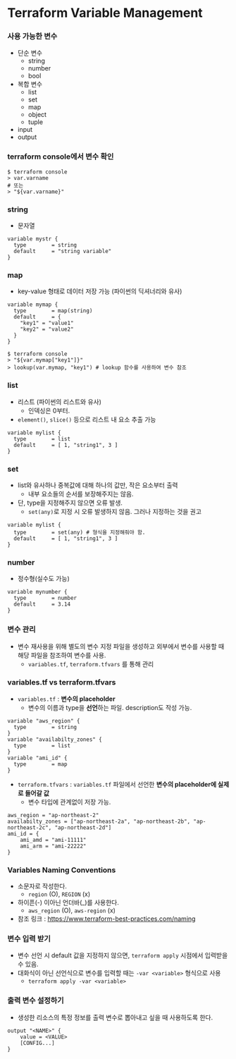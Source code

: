 Terraform Variable Management
=====================
### 사용 가능한 변수
* 단순 변수
  * string
  * number
  * bool
* 복합 변수 
  * list
  * set
  * map
  * object
  * tuple
* input
* output

### terraform console에서 변수 확인
```shell
$ terraform console
> var.varname
# 또는
> "${var.varname}" 
```

### string
* 문자열
```
variable mystr {
  type        = string
  default     = "string variable"
}
```

### map
* key-value 형태로 데이터 저장 가능 (파이썬의 딕셔너리와 유사)
```
variable mymap {
  type        = map(string)
  default     = {
    "key1" = "value1"
    "key2" = "value2"
  }
}
```
```shell
$ terraform console
> "${var.mymap["key1"]}"
> lookup(var.mymap, "key1") # lookup 함수를 사용하여 변수 참조
```
### list
* 리스트 (파이썬의 리스트와 유사)
  * 인덱싱은 0부터.
* `element()`, `slice()` 등으로 리스트 내 요소 추출 가능
```
variable mylist {
  type        = list
  default     = [ 1, "string1", 3 ]
}
```

### set
* list와 유사하나 중복값에 대해 하나의 값만, 작은 요소부터 출력
  * 내부 요소들의 순서를 보장해주지는 않음.
* 단, type을 지정해주지 않으면 오류 발생.
  * `set(any)`로 지정 시 오류 발생하지 않음. 그러나 지정하는 것을 권고
```
variable mylist {
  type        = set(any) # 형식을 지정해줘야 함.
  default     = [ 1, "string1", 3 ]
}
```

### number
* 정수형(실수도 가능)
```
variable mynumber {
  type        = number
  default     = 3.14
}
```

### 변수 관리 
 * 변수 재사용을 위해 별도의 변수 지정 파일을 생성하고 외부에서 변수를 사용할 때 해당 파일을 참조하여 변수를 사용.
    * `variables.tf`, `terraform.tfvars` 를 통해 관리

### variables.tf vs terraform.tfvars
* `variables.tf` : **변수의 placeholder**
    * 변수의 이름과 type을 **선언**하는 파일. description도 작성 가능.
```
variable "aws_region" {
  type        = string
}
variable "availabilty_zones" {
  type        = list
}
variable "ami_id" {
  type        = map
}
```
* `terraform.tfvars` : `variables.tf` 파일에서 선언한 **변수의 placeholder에 실제로 들어갈 값**
  * 변수 타입에 관계없이 저장 가능.
```
aws_region = "ap-northeast-2"
availabilty_zones = ["ap-northeast-2a", "ap-northeast-2b", "ap-northeast-2c", "ap-northeast-2d"]
ami_id = {
    ami_amd = "ami-11111"
    ami_arm = "ami-22222"
}
```

### Variables Naming Conventions
* 소문자로 작성한다.
  * `region` (O), `REGION` (x)
* 하이픈(-) 이아닌 언더바(_)를 사용한다.
  * `aws_region` (O), `aws-region` (x)
* 참조 링크 : https://www.terraform-best-practices.com/naming

### 변수 입력 받기
* 변수 선언 시 default 값을 지정하지 않으면, `terraform apply` 시점에서 입력받을 수 있음.
* 대화식이 아닌 선언식으로 변수를 입력할 때는 `-var <variable>` 형식으로 사용
  * `terraform apply -var <variable>`

### 출력 변수 설정하기 
* 생성한 리소스의 특정 정보를 출력 변수로 뽑아내고 싶을 때 사용하도록 한다.

```
output "<NAME>" {
    value = <VALUE>
    [CONFIG...]
}
```